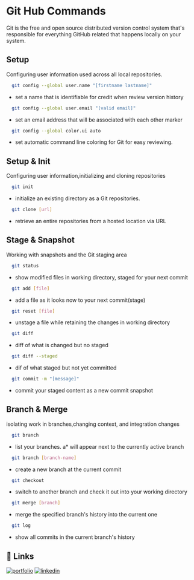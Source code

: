 
# Git Hub Commands

Git is the free and open source distributed version control system that's responsible for everything GitHub related that happens locally on your system.



## Setup

Configuring user information used across all local repositories.

```bash
  git config --global user.name "[firstname lastname]"
```
- set a name that is identifiable for credit when review version history
```bash
  git config --global user.email "[valid email]"
```
- set an email address that will be associated with each other marker

```bash
  git config --global color.ui auto
```
- set automatic command line coloring for Git for easy reviewing.

## Setup & Init



Configuring user information,initializing and cloning repositories

```bash
  git init
```
- initialize an existing directory as a Git repositories.
```bash
  git clone [url]
```
- retrieve an entire repositories from a hosted location via URL



## Stage & Snapshot


Working with snapshots and the Git staging area

```bash
  git status
```
- show modified files in working directory, staged for your next commit
```bash
  git add [file]
```
- add a file as it looks now to your next commit(stage)

```bash
  git reset [file]
```
- unstage a file while retaining the changes in working directory

```bash
  git diff
```
- diff of what is changed but no staged

```bash
  git diff --staged
```
- dif of what staged but not yet committed

```bash
  git commit -m "[message]"
```
- commit your staged content as a new commit snapshot

## Branch & Merge



isolating work in branches,changing context, and integration changes

```bash
  git branch
```
- list your branches. a* will appear next to the currently active branch
```bash
  git branch [branch-name]
```
- create a new branch at the current commit

```bash
  git checkout
```
- switch to another branch and check it out into your working directory

```bash
  git merge [branch]
```
- merge the specified branch's history into the current one

```bash
  git log
```
- show all commits in the current branch's history



## 🔗 Links
[![portfolio](https://img.shields.io/badge/my_portfolio-000?style=for-the-badge&logo=ko-fi&logoColor=white)](https://github.com/abhigupta49)
[![linkedin](https://img.shields.io/badge/linkedin-0A66C2?style=for-the-badge&logo=linkedin&logoColor=white)](https://www.linkedin.com/in/abhishek-kumar-6493861b1/)


